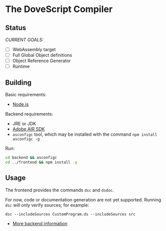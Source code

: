 # The DoveScript Compiler

## Status

_CURRENT GOALS:_

- [ ] WebAssembly target
- [ ] Full Global Object definitions
- [ ] Object Reference Generator
- [ ] Runtime

## Building

Basic requirements:
- [Node.js](https://nodejs.org)

Backend requirements:
- JRE or JDK
- [Adobe AIR SDK](http://airsdk.harman.com/download)
- `asconfigc` tool, which may be installed with the command `npm install asconfigc -g`

Run:

```sh
cd backend && asconfigc
cd ../frontend && npm install -g
```

## Usage

The frontend provides the commands `dsc` and `dsdoc`.

For now, code or documentation generation are not yet supported. Running `dsc` will only verify sources; for example:

```
dsc --includeSources CustomProgram.ds --includeSources src
```

- [More backend information](backend/README.md)